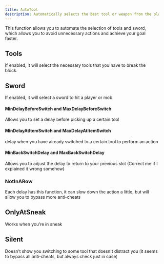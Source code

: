 ```yaml
---
title: AutoTool
description: Automatically selects the best tool or weapon from the player's inventory breaking blocks or something
---
```


This function allows you to automate the selection of tools and sword, which allows you to avoid unnecessary actions and achieve your goal faster.

## Tools
If enabled, it will select the necessary tools that you have to break the block.

## Sword
If enabled, it will select a sword to hit a player or mob

#### MinDelayBeforeSwitch and MaxDelayBeforeSwitch
Allows you to set a delay before picking up a certain tool

#### MinDelayAtItemSwitch and MaxDelayAtItemSwitch
delay when you have already switched to a certain tool to perform an action

#### MinBackSwitchDelay and MaxBackSwitchDelay
Allows you to adjust the delay to return to your previous slot (Correct me if I explained it wrong somehow)

### NotInARow
Each delay has this function, it can slow down the action a little, but will allow you to bypass more anti-cheats

## OnlyAtSneak
Works when you're in sneak

## Silent
Doesn't show you switching to some tool that doesn't distract you (it seems to bypass all anti-cheats, but always check just in case)
